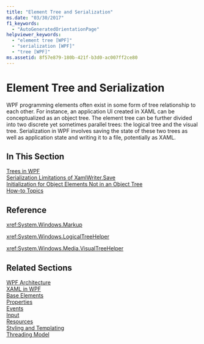 ```yaml
---
title: "Element Tree and Serialization"
ms.date: "03/30/2017"
f1_keywords: 
  - "AutoGeneratedOrientationPage"
helpviewer_keywords: 
  - "element tree [WPF]"
  - "serialization [WPF]"
  - "tree [WPF]"
ms.assetid: 8f57e879-180b-421f-b3d0-ac007ff2ce80
---
```

# Element Tree and Serialization
WPF programming elements often exist in some form of tree relationship to each other. For instance, an application UI created in XAML can be conceptualized as an object tree. The element tree can be further divided into two discrete yet sometimes parallel trees: the logical tree and the visual tree. Serialization in WPF involves saving the state of these two trees as well as application state and writing it to a file, potentially as XAML.  
  
## In This Section  
 [Trees in WPF](../../../../docs/framework/wpf/advanced/trees-in-wpf.md)  
 [Serialization Limitations of XamlWriter.Save](../../../../docs/framework/wpf/advanced/serialization-limitations-of-xamlwriter-save.md)  
 [Initialization for Object Elements Not in an Object Tree](../../../../docs/framework/wpf/advanced/initialization-for-object-elements-not-in-an-object-tree.md)  
 [How-to Topics](../../../../docs/framework/wpf/advanced/element-tree-and-serialization-how-to-topics.md)  
  
## Reference  
 <xref:System.Windows.Markup>  
  
 <xref:System.Windows.LogicalTreeHelper>  
  
 <xref:System.Windows.Media.VisualTreeHelper>  
  
## Related Sections  
 [WPF Architecture](../../../../docs/framework/wpf/advanced/wpf-architecture.md)  
  [XAML in WPF](../../../../docs/framework/wpf/advanced/xaml-in-wpf.md)  
  [Base Elements](../../../../docs/framework/wpf/advanced/base-elements.md)  
  [Properties](../../../../docs/framework/wpf/advanced/properties-wpf.md)  
  [Events](../../../../docs/framework/wpf/advanced/events-wpf.md)  
  [Input](../../../../docs/framework/wpf/advanced/input-wpf.md)  
  [Resources](../../../../docs/framework/wpf/advanced/resources-wpf.md)  
  [Styling and Templating](../../../../docs/framework/wpf/controls/styling-and-templating.md)  
  [Threading Model](../../../../docs/framework/wpf/advanced/threading-model.md)
